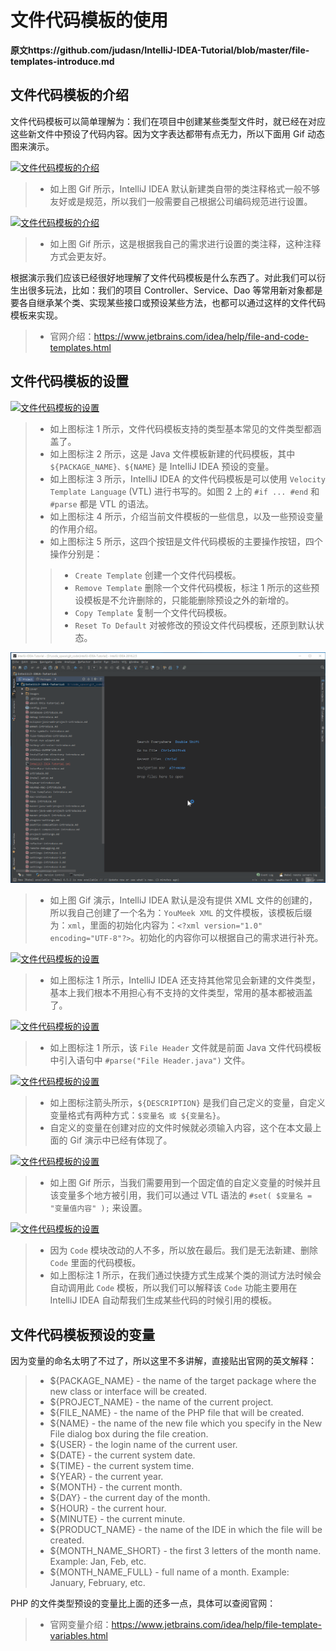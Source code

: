 # 文件代码模板的使用

**原文https://github.com/judasn/IntelliJ-IDEA-Tutorial/blob/master/file-templates-introduce.md**

## 文件代码模板的介绍

文件代码模板可以简单理解为：我们在项目中创建某些类型文件时，就已经在对应这些新文件中预设了代码内容。因为文字表达都带有点无力，所以下面用 Gif 动态图来演示。

[![文件代码模板的介绍](https://github.com/judasn/IntelliJ-IDEA-Tutorial/raw/master/images/xviii-a-file-and-code-templates-introduce-1.gif)](https://github.com/judasn/IntelliJ-IDEA-Tutorial/blob/master/images/xviii-a-file-and-code-templates-introduce-1.gif)

> - 如上图 Gif 所示，IntelliJ IDEA 默认新建类自带的类注释格式一般不够友好或是规范，所以我们一般需要自己根据公司编码规范进行设置。

[![文件代码模板的介绍](https://github.com/judasn/IntelliJ-IDEA-Tutorial/raw/master/images/xviii-a-file-and-code-templates-introduce-2.gif)](https://github.com/judasn/IntelliJ-IDEA-Tutorial/blob/master/images/xviii-a-file-and-code-templates-introduce-2.gif)

> - 如上图 Gif 所示，这是根据我自己的需求进行设置的类注释，这种注释方式会更友好。

根据演示我们应该已经很好地理解了文件代码模板是什么东西了。对此我们可以衍生出很多玩法，比如：我们的项目 Controller、Service、Dao 等常用新对象都是要各自继承某个类、实现某些接口或预设某些方法，也都可以通过这样的文件代码模板来实现。

> - 官网介绍：https://www.jetbrains.com/idea/help/file-and-code-templates.html

## 文件代码模板的设置

[![文件代码模板的设置](https://github.com/judasn/IntelliJ-IDEA-Tutorial/raw/master/images/xviii-b-file-and-code-templates-settings-1.jpg)](https://github.com/judasn/IntelliJ-IDEA-Tutorial/blob/master/images/xviii-b-file-and-code-templates-settings-1.jpg)

> - 如上图标注 1 所示，文件代码模板支持的类型基本常见的文件类型都涵盖了。
> - 如上图标注 2 所示，这是 Java 文件模板新建的代码模板，其中 `${PACKAGE_NAME}、${NAME}` 是 IntelliJ IDEA 预设的变量。
> - 如上图标注 3 所示，IntelliJ IDEA 的文件代码模板是可以使用 `Velocity Template Language` (VTL) 进行书写的。如图 2 上的 `#if ... #end` 和 `#parse` 都是 VTL 的语法。
> - 如上图标注 4 所示，介绍当前文件模板的一些信息，以及一些预设变量的作用介绍。
> - 如上图标注 5 所示，这四个按钮是文件代码模板的主要操作按钮，四个操作分别是：
>
> > - `Create Template` 创建一个文件代码模板。
> > - `Remove Template` 删除一个文件代码模板，标注 1 所示的这些预设模板是不允许删除的，只能能删除预设之外的新增的。
> > - `Copy Template` 复制一个文件代码模板。
> > - `Reset To Default` 对被修改的预设文件代码模板，还原到默认状态。

[![文件代码模板的设置](https://github.com/judasn/IntelliJ-IDEA-Tutorial/raw/master/images/xviii-b-file-and-code-templates-settings-7.gif)](https://github.com/judasn/IntelliJ-IDEA-Tutorial/blob/master/images/xviii-b-file-and-code-templates-settings-7.gif)

> - 如上图 Gif 演示，IntelliJ IDEA 默认是没有提供 XML 文件的创建的，所以我自己创建了一个名为：`YouMeek XML` 的文件模板，该模板后缀为：`xml`，里面的初始化内容为：`<?xml version="1.0" encoding="UTF-8"?>`。初始化的内容你可以根据自己的需求进行补充。

[![文件代码模板的设置](https://github.com/judasn/IntelliJ-IDEA-Tutorial/raw/master/images/xviii-b-file-and-code-templates-settings-2.jpg)](https://github.com/judasn/IntelliJ-IDEA-Tutorial/blob/master/images/xviii-b-file-and-code-templates-settings-2.jpg)

> - 如上图标注 1 所示，IntelliJ IDEA 还支持其他常见会新建的文件类型，基本上我们根本不用担心有不支持的文件类型，常用的基本都被涵盖了。

[![文件代码模板的设置](https://github.com/judasn/IntelliJ-IDEA-Tutorial/raw/master/images/xviii-b-file-and-code-templates-settings-3.jpg)](https://github.com/judasn/IntelliJ-IDEA-Tutorial/blob/master/images/xviii-b-file-and-code-templates-settings-3.jpg)

> - 如上图标注 1 所示，该 `File Header` 文件就是前面 Java 文件代码模板中引入语句中 `#parse("File Header.java")` 文件。

[![文件代码模板的设置](https://github.com/judasn/IntelliJ-IDEA-Tutorial/raw/master/images/xviii-b-file-and-code-templates-settings-4.jpg)](https://github.com/judasn/IntelliJ-IDEA-Tutorial/blob/master/images/xviii-b-file-and-code-templates-settings-4.jpg)

> - 如上图标注箭头所示，`${DESCRIPTION}` 是我们自己定义的变量，自定义变量格式有两种方式：`$变量名 或 ${变量名}`。
> - 自定义的变量在创建对应的文件时候就必须输入内容，这个在本文最上面的 Gif 演示中已经有体现了。

[![文件代码模板的设置](https://github.com/judasn/IntelliJ-IDEA-Tutorial/raw/master/images/xviii-b-file-and-code-templates-settings-5.gif)](https://github.com/judasn/IntelliJ-IDEA-Tutorial/blob/master/images/xviii-b-file-and-code-templates-settings-5.gif)

> - 如上图 Gif 所示，当我们需要用到一个固定值的自定义变量的时候并且该变量多个地方被引用，我们可以通过 VTL 语法的 `#set( $变量名 = "变量值内容" );` 来设置。

[![文件代码模板的设置](https://github.com/judasn/IntelliJ-IDEA-Tutorial/raw/master/images/xviii-b-file-and-code-templates-settings-6.jpg)](https://github.com/judasn/IntelliJ-IDEA-Tutorial/blob/master/images/xviii-b-file-and-code-templates-settings-6.jpg)

> - 因为 `Code` 模块改动的人不多，所以放在最后。我们是无法新建、删除 `Code` 里面的代码模板。
> - 如上图标注 1 所示，在我们通过快捷方式生成某个类的测试方法时候会自动调用此 `Code` 模板，所以我们可以解释该 `Code` 功能主要用在 IntelliJ IDEA 自动帮我们生成某些代码的时候引用的模板。

## 文件代码模板预设的变量

因为变量的命名太明了不过了，所以这里不多讲解，直接贴出官网的英文解释：

> - ${PACKAGE_NAME} - the name of the target package where the new class or interface will be created.
> - ${PROJECT_NAME} - the name of the current project.
> - ${FILE_NAME} - the name of the PHP file that will be created.
> - ${NAME} - the name of the new file which you specify in the New File dialog box during the file creation.
> - ${USER} - the login name of the current user.
> - ${DATE} - the current system date.
> - ${TIME} - the current system time.
> - ${YEAR} - the current year.
> - ${MONTH} - the current month.
> - ${DAY} - the current day of the month.
> - ${HOUR} - the current hour.
> - ${MINUTE} - the current minute.
> - ${PRODUCT_NAME} - the name of the IDE in which the file will be created.
> - ${MONTH_NAME_SHORT} - the first 3 letters of the month name. Example: Jan, Feb, etc.
> - ${MONTH_NAME_FULL} - full name of a month. Example: January, February, etc.

PHP 的文件类型预设的变量比上面的还多一点，具体可以查阅官网：

> - 官网变量介绍：https://www.jetbrains.com/idea/help/file-template-variables.html